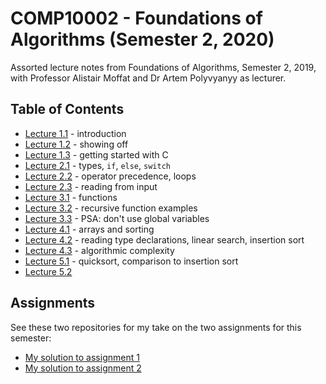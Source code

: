 # COMP10002 - Foundations of Algorithms (Semester 2, 2020)

Assorted lecture notes from Foundations of Algorithms, Semester 2, 2019, with Professor Alistair Moffat and Dr Artem Polyvyanyy as lecturer.

## Table of Contents

- [Lecture 1.1](./lecture-1.1.md) - introduction
- [Lecture 1.2](./lecture-1.2.md) - showing off
- [Lecture 1.3](./lecture-1.3.md) - getting started with C
- [Lecture 2.1](./lecture-2.1.md) - types, `if`, `else`, `switch`
- [Lecture 2.2](./lecture-2.2.md) - operator precedence, loops
- [Lecture 2.3](./lecture-2.3.md) - reading from input
- [Lecture 3.1](./lecture-3.1.md) - functions
- [Lecture 3.2](./lecture-3.2.md) - recursive function examples
- [Lecture 3.3](./lecture-3.3.md) - PSA: don't use global variables
- [Lecture 4.1](./lecture-4.1.md) - arrays and sorting
- [Lecture 4.2](./lecture-4.2.md) - reading type declarations, linear search, insertion sort
- [Lecture 4.3](./lecture-4.3.md) - algorithmic complexity
- [Lecture 5.1](./lecture-5.1.md) - quicksort, comparison to insertion sort
- [Lecture 5.2](./lecture-5.2.md)

## Assignments

See these two repositories for my take on the two assignments for this semester:

- [My solution to assignment 1](https://github.com/neon64/comp10002_assignment1)
- [My solution to assignment 2](https://github.com/neon64/comp10002_assignment2)